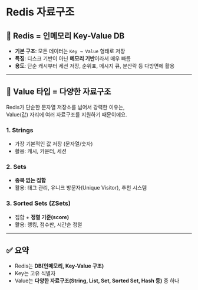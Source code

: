 # Redis 자료구조

## 🔹 Redis = 인메모리 Key-Value DB
- **기본 구조**: 모든 데이터는 `Key → Value` 형태로 저장
- **특징**: 디스크 기반이 아닌 **메모리 기반**이라서 매우 빠름
- **용도**: 단순 캐시부터 세션 저장, 순위표, 메시지 큐, 분산락 등 다방면에 활용

---

## 🔹 Value 타입 = 다양한 자료구조
Redis가 단순한 문자열 저장소를 넘어서 강력한 이유는,  
Value(값) 자리에 여러 자료구조를 지원하기 때문이에요.

### 1. Strings
- 가장 기본적인 값 저장 (문자열/숫자)
- 활용: 캐시, 카운터, 세션

### 2. Sets
- **중복 없는 집합**
- 활용: 태그 관리, 유니크 방문자(Unique Visitor), 추천 시스템

### 3. Sorted Sets (ZSets)
- 집합 + **정렬 기준(score)**
- 활용: 랭킹, 점수판, 시간순 정렬

---

## ✅ 요약
- Redis는 **DB(인메모리, Key-Value 구조)**
- Key는 고유 식별자
- Value는 **다양한 자료구조(String, List, Set, Sorted Set, Hash 등)** 중 하나  
